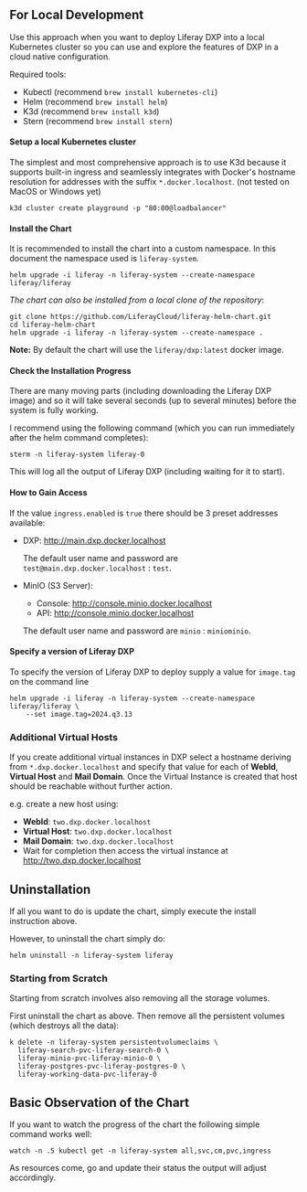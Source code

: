 ## For Local Development

Use this approach when you want to deploy Liferay DXP into a local Kubernetes cluster so you can use and explore the features of DXP in a cloud native configuration.

Required tools:

- Kubectl (recommend `brew install kubernetes-cli`)
- Helm (recommend `brew install helm`)
- K3d (recommend `brew install k3d`)
- Stern (recommend `brew install stern`)

#### Setup a local Kubernetes cluster

The simplest and most comprehensive approach is to use K3d because it supports built-in ingress and seamlessly integrates with Docker's hostname resolution for addresses with the suffix `*.docker.localhost`. (not tested on MacOS or Windows yet)

```shell
k3d cluster create playground -p "80:80@loadbalancer"
```

#### Install the Chart

It is recommended to install the chart into a custom namespace. In this document the namespace used is `liferay-system`.

```shell
helm upgrade -i liferay -n liferay-system --create-namespace liferay/liferay
```

_The chart can also be installed from a local clone of the repository_:

```shell
git clone https://github.com/LiferayCloud/liferay-helm-chart.git
cd liferay-helm-chart
helm upgrade -i liferay -n liferay-system --create-namespace .
```

**Note:** By default the chart will use the `liferay/dxp:latest` docker image.

#### Check the Installation Progress

There are many moving parts (including downloading the Liferay DXP image) and so it will take several seconds (up to several minutes) before the system is fully working.

I recommend using the following command (which you can run immediately after the helm command completes):

```shell
sterm -n liferay-system liferay-0
```

This will log all the output of Liferay DXP (including waiting for it to start).

#### How to Gain Access

If the value `ingress.enabled` is `true` there should be 3 preset addresses available:

- DXP: http://main.dxp.docker.localhost

  The default user name and password are `test@main.dxp.docker.localhost` : `test`.

- MinIO (S3 Server):

  - Console: http://console.minio.docker.localhost
  - API: http://console.minio.docker.localhost

  The default user name and password are `minio` : `miniominio`.

#### Specify a version of Liferay DXP

To specify the version of Liferay DXP to deploy supply a value for `image.tag` on the command line

```shell
helm upgrade -i liferay -n liferay-system --create-namespace liferay/liferay \
	--set image.tag=2024.q3.13
```

### Additional Virtual Hosts

If you create additional virtual instances in DXP select a hostname deriving from `*.dxp.docker.localhost` and specify that value for each of **WebId**, **Virtual Host** and **Mail Domain**. Once the Virtual Instance is created that host should be reachable without further action.

e.g. create a new host using:

- **WebId**: `two.dxp.docker.localhost`
- **Virtual Host**: `two.dxp.docker.localhost`
- **Mail Domain**: `two.dxp.docker.localhost`
- Wait for completion then access the virtual instance at http://two.dxp.docker.localhost

## Uninstallation

If all you want to do is update the chart, simply execute the install instruction above.

However, to uninstall the chart simply do:

```shell
helm uninstall -n liferay-system liferay
```

### Starting from Scratch

Starting from scratch involves also removing all the storage volumes.

First uninstall the chart as above. Then remove all the persistent volumes (which destroys all the data):

```shell
k delete -n liferay-system persistentvolumeclaims \
  liferay-search-pvc-liferay-search-0 \
  liferay-minio-pvc-liferay-minio-0 \
  liferay-postgres-pvc-liferay-postgres-0 \
  liferay-working-data-pvc-liferay-0
```

## Basic Observation of the Chart

If you want to watch the progress of the chart the following simple command works well:

```shell
watch -n .5 kubectl get -n liferay-system all,svc,cm,pvc,ingress
```

As resources come, go and update their status the output will adjust accordingly.
